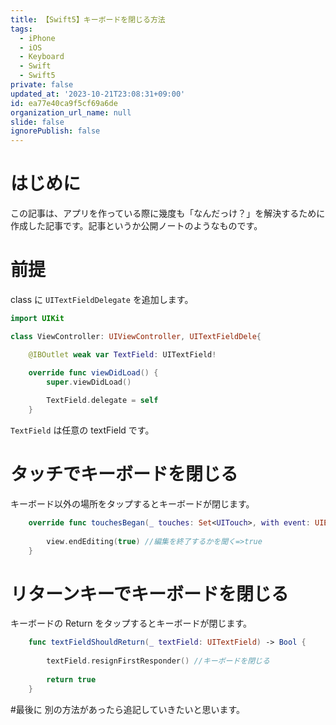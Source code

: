 ```yaml
---
title: 【Swift5】キーボードを閉じる方法
tags:
  - iPhone
  - iOS
  - Keyboard
  - Swift
  - Swift5
private: false
updated_at: '2023-10-21T23:08:31+09:00'
id: ea77e40ca9f5cf69a6de
organization_url_name: null
slide: false
ignorePublish: false
---
```

<!-- textlint-disable -->
# はじめに
この記事は、アプリを作っている際に幾度も「なんだっけ？」を解決するために作成した記事です。記事というか公開ノートのようなものです。

# 前提
class に `UITextFieldDelegate` を追加します。

```swift
import UIKit

class ViewController: UIViewController, UITextFieldDele{

    @IBOutlet weak var TextField: UITextField!

    override func viewDidLoad() {
        super.viewDidLoad()
        
        TextField.delegate = self
    }

```

`TextField` は任意の textField です。

# タッチでキーボードを閉じる
キーボード以外の場所をタップするとキーボードが閉じます。

```swift
    override func touchesBegan(_ touches: Set<UITouch>, with event: UIEvent?) {
        
        view.endEditing(true) //編集を終了するかを聞く=>true
    }

```

# リターンキーでキーボードを閉じる
キーボードの Return をタップするとキーボードが閉じます。

```swift
    func textFieldShouldReturn(_ textField: UITextField) -> Bool {
        
        textField.resignFirstResponder() //キーボードを閉じる
        
        return true
    }

```


#最後に
別の方法があったら追記していきたいと思います。
<!-- textlint-enable -->
